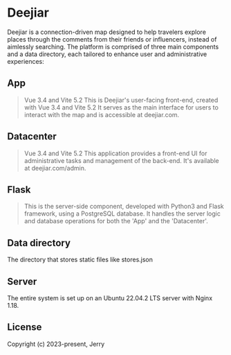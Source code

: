# Deejiar
Deejiar is a connection-driven map designed to help travelers explore places through the comments from their friends or influencers, instead of aimlessly searching. The platform is comprised of three main components and a data directory, each tailored to enhance user and administrative experiences:

## App
> Vue 3.4 and Vite 5.2
This is Deejiar's user-facing front-end, created with Vue 3.4 and Vite 5.2 It serves as the main interface for users to interact with the map and is accessible at deejiar.com.

## Datacenter
> Vue 3.4 and Vite 5.2
This application provides a front-end UI for administrative tasks and management of the back-end. It's available at deejiar.com/admin.

## Flask
> This is the server-side component, developed with Python3 and Flask framework, using a PostgreSQL database. It handles the server logic and database operations for both the 'App' and the 'Datacenter'.

## Data directory
The directory that stores static files like stores.json

## Server
The entire system is set up on an Ubuntu 22.04.2 LTS server with Nginx 1.18.

## License
Copyright (c) 2023-present, Jerry